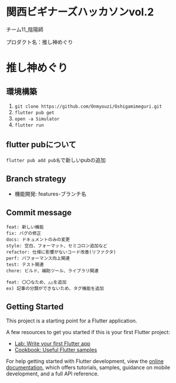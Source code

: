 # 関西ビギナーズハッカソンvol.2

チーム11_陰陽師

プロダクト名：推し神めぐり

# 推し神めぐり


## 環境構築
1. `git clone https://github.com/Onmyouzi/Oshigamimeguri.git`
2. `flutter pub get`
3. `open -a Simulator`
4. `flutter run`

## flutter pubについて
`flutter pub add pub名`で新しいpubの追加

## Branch strategy
- 機能開発: features-ブランチ名

## Commit message
```shell
feat: 新しい機能
fix: バグの修正
docs: ドキュメントのみの変更
style: 空白、フォーマット、セミコロン追加など
refactor: 仕様に影響がないコード改善(リファクタ)
perf: パフォーマンス向上関連
test: テスト関連
chore: ビルド、補助ツール、ライブラリ関連
```
```shell
feat: 〇〇なため、△△を追加
ex) 記事の分類ができないため、タグ機能を追加
```

## Getting Started

This project is a starting point for a Flutter application.

A few resources to get you started if this is your first Flutter project:

- [Lab: Write your first Flutter app](https://docs.flutter.dev/get-started/codelab)
- [Cookbook: Useful Flutter samples](https://docs.flutter.dev/cookbook)

For help getting started with Flutter development, view the
[online documentation](https://docs.flutter.dev/), which offers tutorials,
samples, guidance on mobile development, and a full API reference.
